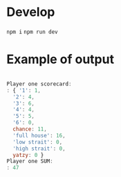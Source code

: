 # Develop
`npm i`
`npm run dev`

# Example of output
```javascript

Player one scorecard:
: { '1': 1,
  '2': 4,
  '3': 6,
  '4': 4,
  '5': 5,
  '6': 0,
  chance: 11,
  'full house': 16,
  'low strait': 0,
  'high strait': 0,
  yatzy: 0 }
Player one SUM:
: 47

```
